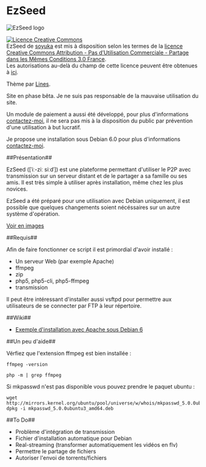 EzSeed
======

<span style="text-align:center"><img src="http://www.zupmage.eu/up/SMMjOXaEpv.png" alt="EzSeed logo"/></span>

<a rel="license" href="http://creativecommons.org/licenses/by-nc-sa/3.0/fr/"><img alt="Licence Creative Commons" style="border-width:0" src="http://i.creativecommons.org/l/by-nc-sa/3.0/fr/88x31.png" /></a><br /><span xmlns:dct="http://purl.org/dc/terms/" property="dct:title">EzSeed</span> de <a xmlns:cc="http://creativecommons.org/ns#" href="https://github.com/soyuka/EzSeed/" property="cc:attributionName" rel="cc:attributionURL">soyuka</a> est mis à disposition selon les termes de la <a rel="license" href="http://creativecommons.org/licenses/by-nc-sa/3.0/fr/">licence Creative Commons Attribution - Pas d’Utilisation Commerciale - Partage dans les Mêmes Conditions 3.0 France</a>.<br />Les autorisations au-delà du champ de cette licence peuvent être obtenues à <a xmlns:cc="http://creativecommons.org/ns#" href="http://dgear.fr/contact/" rel="cc:morePermissions">ici</a>.

Thème par <a href="http://zupmage.eu">Lines</a>.

Site en phase bêta. Je ne suis pas responsable de la mauvaise utilisation du site.

Un module de paiement a aussi été développé, pour plus d'informations <a href="http://dgear.fr/contact">contactez-moi</a>, il ne sera
pas mis à la disposition du public par prévention d'une utilisation à but lucratif.

Je propose une installation sous Debian 6.0 pour plus d'informations <a href="http://dgear.fr/contact">contactez-moi</a>.

##Présentation##

EzSeed ([ˈiː-ziː siːdˈ]) est une plateforme permettant d'utiliser le P2P avec transmission 
sur un serveur distant et de le partager a sa famille ou ses amis. Il est très simple à utiliser après installation, 
même chez les plus novices. 

EzSeed a été préparé pour une utilisation avec Debian uniquement, il est possible que quelques changements soient nécéssaires sur un autre système d'opération.

<a href="http://www.zupmage.eu/multi-Io1963c1">Voir en images</a>

##Requis##

Afin de faire fonctionner ce script il est primordial d'avoir installé :
- Un serveur Web (par exemple Apache)
- ffmpeg
- zip
- php5, php5-cli, php5-ffmpeg
- transmission

Il peut être intéressant d'installer aussi vsftpd pour permettre aux utilisateurs de se connecter par FTP à leur répertoire.

##Wiki##
<ul>
<li><a href="https://github.com/soyuka/EzSeed/wiki/Debian6-Apache-Installation">Exemple d'installation avec Apache sous Debian 6</a></li>

</ul>

##Un peu d'aide##

Vérfiez que l'extension ffmpeg est bien installée :

```
ffmpeg -version

php -m | grep ffmpeg
```

Si mkpasswd n'est pas disponible vous pouvez prendre le paquet ubuntu :
```
wget http://mirrors.kernel.org/ubuntu/pool/universe/w/whois/mkpasswd_5.0.0ubuntu3_amd64.deb
dpkg -i mkpasswd_5.0.0ubuntu3_amd64.deb
```

##To Do##
- Problème d'intégration de transmission
- Fichier d'installation automatique pour Debian
- Real-streaming (transformer automatiquement les vidéos en flv)
- Permettre le partage de fichiers
- Autoriser l'envoi de torrents/fichiers
